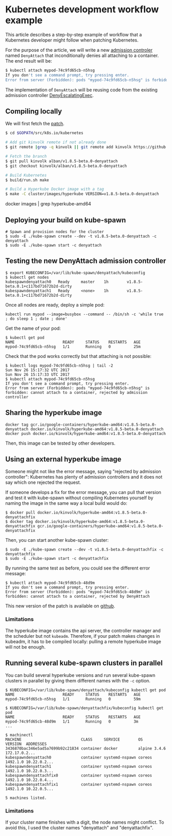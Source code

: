 # Kubernetes development workflow example

This article describes a step-by-step example of workflow that a Kubernetes developer might follow when patching Kubernetes.

For the purpose of the article, we will write a new [admission controler](https://kubernetes.io/docs/admin/admission-controllers/) named `DenyAttach` that inconditionally denies all attaching to a container. The end result will be:

```bash
$ kubectl attach mypod-74c9fd65cb-n5hsg
If you don't see a command prompt, try pressing enter.
Error from server (Forbidden): pods "mypod-74c9fd65cb-n5hsg" is forbidden: cannot attach to a container, rejected by admission controller
```

The implementation of `DenyAttach` will be reusing code from the existing admission controller [DenyEscalatingExec](https://kubernetes.io/docs/admin/admission-controllers/#denyescalatingexec).

## Compiling locally

We will first fetch the [patch](https://github.com/kinvolk/kubernetes/commit/c117bd71672b2da7c7777cddf0287b07d29b90e5).

```bash
$ cd $GOPATH/src/k8s.io/kubernetes

# Add git kinvolk remote if not already done
$ git remote |grep -q kinvolk || git remote add kinvolk https://github.com/kinvolk/kubernetes

# Fetch the branch
$ git pull kinvolk alban/v1.8.5-beta.0-denyattach
$ git checkout kinvolk/alban/v1.8.5-beta.0-denyattach

# Build Kubernetes
$ build/run.sh make

# Build a Hyperkube Docker image with a tag
$ make -C cluster/images/hyperkube VERSION=v1.8.5-beta.0-denyattach
```

docker images | grep hyperkube-amd64

## Deploying your build on kube-spawn

```
# Spawn and provision nodes for the cluster
$ sudo -E ./kube-spawn create --dev -t v1.8.5-beta.0-denyattach -c denyattach
$ sudo -E ./kube-spawn start -c denyattach
```

## Testing the new DenyAttach admission controller

```
$ export KUBECONFIG=/var/lib/kube-spawn/denyattach/kubeconfig
$ kubectl get nodes
kubespawndenyattach0   Ready     master    1h        v1.8.5-beta.0.1+c117bd71672b2d-dirty
kubespawndenyattach1   Ready     <none>    1h        v1.8.5-beta.0.1+c117bd71672b2d-dirty
```

Once all nodes are ready, deploy a simple pod:
```
kubectl run mypod --image=busybox --command -- /bin/sh -c 'while true ; do sleep 1 ; date ; done'
```

Get the name of your pod:
```
$ kubectl get pod
NAME                     READY     STATUS    RESTARTS   AGE
mypod-74c9fd65cb-n5hsg   1/1       Running   0          25m
```

Check that the pod works correctly but that attaching is not possible:
```
$ kubectl logs mypod-74c9fd65cb-n5hsg | tail -2
Sun Nov 26 15:17:32 UTC 2017
Sun Nov 26 15:17:33 UTC 2017
$ kubectl attach mypod-74c9fd65cb-n5hsg
If you don't see a command prompt, try pressing enter.
Error from server (Forbidden): pods "mypod-74c9fd65cb-n5hsg" is forbidden: cannot attach to a container, rejected by admission controller
```

## Sharing the hyperkube image

```
docker tag gcr.io/google-containers/hyperkube-amd64:v1.8.5-beta.0-denyattach docker.io/kinvolk/hyperkube-amd64:v1.8.5-beta.0-denyattach
docker push docker.io/kinvolk/hyperkube-amd64:v1.8.5-beta.0-denyattach
```

Then, this image can be tested by other developers.

## Using an external hyperkube image

Someone might not like the error message, saying "rejected by admission controller":
Kubernetes has plenty of admission controllers and it does not say which one rejected the request.

If someone develops a fix for the error message, you can pull that version and test it with kube-spawn without compiling Kubernetes yourself by naming the image in the same way a local build would do:

```
$ docker pull docker.io/kinvolk/hyperkube-amd64:v1.8.5-beta.0-denyattachfix
$ docker tag docker.io/kinvolk/hyperkube-amd64:v1.8.5-beta.0-denyattachfix gcr.io/google-containers/hyperkube-amd64:v1.8.5-beta.0-denyattachfix
```

Then, you can start another kube-spawn cluster:
```
$ sudo -E ./kube-spawn create --dev -t v1.8.5-beta.0-denyattachfix -c denyattachfix
$ sudo -E ./kube-spawn start -c denyattachfix
```

By running the same test as before, you could see the different error message:
```
$ kubectl attach mypod-74c9fd65cb-48d9m
If you don't see a command prompt, try pressing enter.
Error from server (Forbidden): pods "mypod-74c9fd65cb-48d9m" is forbidden: cannot attach to a container, rejected by DenyAttach
```

This new version of the patch is available on [github](https://github.com/kinvolk/kubernetes/commit/eb0c026372a67eb49bbf80aa619f10ee94527bac).

### Limitations

The hyperkube image contains the api server, the controller manager and the scheduler but not `kubeadm`.
Therefore, if your patch makes changes in kubeadm, it has to be compiled locally: pulling a remote hyperkube image will not be enough.

## Running several kube-spawn clusters in parallel

You can build several hyperkube versions and run several kube-spawn clusters in parallel by giving them different names with the `-c` option.

```
$ KUBECONFIG=/var/lib/kube-spawn/denyattach/kubeconfig kubectl get pod
NAME                     READY     STATUS    RESTARTS   AGE
mypod-74c9fd65cb-n5hsg   1/1       Running   0          59m

$ KUBECONFIG=/var/lib/kube-spawn/denyattachfix/kubeconfig kubectl get pod
NAME                     READY     STATUS    RESTARTS   AGE
mypod-74c9fd65cb-48d9m   1/1       Running   0          3m
...

$ machinectl
MACHINE                          CLASS     SERVICE        OS     VERSION  ADDRESSES
3436870bac346e5ad5a7699b92c21834 container docker         alpine 3.4.6    172.17.0.2...
kubespawndenyattach0             container systemd-nspawn coreos 1492.1.0 10.22.0.2...
kubespawndenyattach1             container systemd-nspawn coreos 1492.1.0 10.22.0.3...
kubespawndenyattachfix0          container systemd-nspawn coreos 1492.1.0 10.22.0.4...
kubespawndenyattachfix1          container systemd-nspawn coreos 1492.1.0 10.22.0.5...

5 machines listed.
```

### Limitations

If your cluster name finishes with a digit, the node names might conflict.
To avoid this, I used the cluster names "denyattach" and "denyattachfix".
